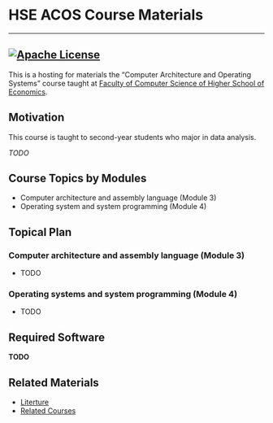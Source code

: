 # HSE ACOS Course Materials
----------------------------------------------------------------------------------------------------
[![Apache License](https://img.shields.io/badge/license-Apache%202-blue.svg)](LICENSE)
----------------------------------------------------------------------------------------------------

This is a hosting for materials the “Computer Architecture and Operating Systems” course
taught at [Faculty of Computer Science of Higher School of Economics](https://cs.hse.ru/en/).

## Motivation

This course is taught to second-year students who major in data analysis.

_TODO_ 

## Course Topics by Modules

* Computer architecture and assembly language (Module 3)
* Operating system and system programming (Module 4)


## Topical Plan

### Computer architecture and assembly language (Module 3)

* TODO

### Operating systems and system programming (Module 4)

* TODO

## Required Software 

__TODO__

## Related Materials

* [Literture](LITERATURE.md)
* [Related Courses](related/COURSES.md)

